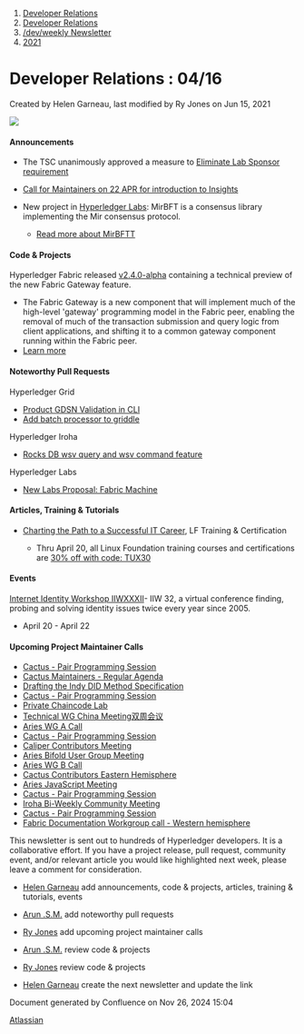 1. [Developer Relations](index.html)
2. [Developer Relations](Developer-Relations_17170434.html)
3. [/dev/weekly Newsletter](17170445.html)
4. [2021](2021_17170692.html)

# Developer Relations : 04/16

Created by Helen Garneau, last modified by Ry Jones on Jun 15, 2021

![](https://ci5.googleusercontent.com/proxy/MJRSjrctXlb1mME2ABG2bmd6USk_RV1YmMN0IwFTnq8glRSRbLJzh0V5qUIcbOChuHya5NG1I-cT70b6ZaNTwaC4J2E-Hor9uTjrWSCVp0WrYWhNGdQijGkZSxz12C7yGsn43fvqFawLiKE7nw4n6PQZUTM-2lhEnVsqkeEMBLe23PvT=s0-d-e1-ft#http://image.email.thelinuxfoundation.org/lib/fe37157075640475711c73/m/2/0f181714-03b7-4174-9914-2c73127fde89.png)

#### Announcements

- The TSC unanimously approved a measure to [Eliminate Lab Sponsor requirement](https://lf-hyperledger.atlassian.net/wiki/display/TSC/Eliminate+Lab+Sponsor+requirement)
- [Call for Maintainers on 22 APR for introduction to Insights](https://lists.hyperledger.org/g/maintainers/viewevent?eventid=1127214&calstart=2021-04-22)
- New project in [Hyperledger Labs](https://github.com/hyperledger-labs): MirBFT is a consensus library implementing the Mir consensus protocol.
  
  - [Read more about MirBFTT](https://github.com/hyperledger-labs/mirbft)

#### Code &amp; Projects

Hyperledger Fabric released [v2.4.0-alpha](https://github.com/hyperledger/fabric/releases/tag/v2.4.0-alpha) containing a technical preview of the new Fabric Gateway feature.

- The Fabric Gateway is a new component that will implement much of the high-level 'gateway' programming model in the Fabric peer, enabling the removal of much of the transaction submission and query logic from client applications, and shifting it to a common gateway component running within the Fabric peer.
- [Learn more](https://github.com/hyperledger/fabric/releases/tag/v2.4.0-alpha)

#### Noteworthy Pull Requests

Hyperledger Grid

- [Product GDSN Validation in CLI](https://github.com/hyperledger/grid/pull/640)
- [Add batch processor to griddle](https://github.com/hyperledger/grid/pull/636)

Hyperledger Iroha

- [Rocks DB wsv query and wsv command feature](https://github.com/hyperledger/iroha/pull/976)

Hyperledger Labs

- [New Labs Proposal: Fabric Machine](https://github.com/hyperledger-labs/hyperledger-labs.github.io/pull/166)

#### Articles, Training &amp; Tutorials

- [Charting the Path to a Successful IT Career](https://training.linuxfoundation.org/announcements/charting-the-path-to-a-successful-it-career/?utm_source=lftraining&utm_medium=twitter&utm_campaign=lfcaroadmap), LF Training &amp; Certification
  
  - Thru April 20, all Linux Foundation training courses and certifications are [30% off with code: TUX30](https://bit.ly/3sYqZOY)

#### Events

[Internet Identity Workshop IIWXXXII](https://www.hyperledger.org/event/internet-identity-workshop-iiwxxxii-32-2021a)- IIW 32, a virtual conference finding, probing and solving identity issues twice every year since 2005. 

- April 20 - April 22

#### Upcoming Project Maintainer Calls

- [Cactus - Pair Programming Session](https://lists.hyperledger.org/g/cactus/viewevent?repeatid=35080&eventid=1103463&calstart=2021-04-19)
- [Cactus Maintainers - Regular Agenda](https://lists.hyperledger.org/g/cactus/viewevent?repeatid=36253&eventid=1109492&calstart=2021-04-19)
- [Drafting the Indy DID Method Specification](https://lists.hyperledger.org/g/indy/viewevent?repeatid=32661&eventid=1103316&calstart=2021-04-20)
- [Cactus - Pair Programming Session](https://lists.hyperledger.org/g/cactus/viewevent?repeatid=35080&eventid=1103464&calstart=2021-04-20)
- [Private Chaincode Lab](https://lists.hyperledger.org/g/fabric/viewevent?repeatid=22096&eventid=1113404&calstart=2021-04-20)
- [Technical WG China Meeting双周会议](https://lists.hyperledger.org/g/twg-china/viewevent?repeatid=25673&eventid=1110170&calstart=2021-04-21)
- [Aries WG A Call](https://lists.hyperledger.org/g/aries/viewevent?repeatid=21923&eventid=1103226&calstart=2021-04-21)
- [Cactus - Pair Programming Session](https://lists.hyperledger.org/g/cactus/viewevent?repeatid=35080&eventid=1103465&calstart=2021-04-21)
- [Caliper Contributors Meeting](https://lists.hyperledger.org/g/caliper/viewevent?repeatid=15870&eventid=1103418&calstart=2021-04-21)
- [Aries Bifold User Group Meeting](https://lists.hyperledger.org/g/aries/viewevent?repeatid=35315&eventid=1103228&calstart=2021-04-21)
- [Aries WG B Call](https://lists.hyperledger.org/g/aries/viewevent?repeatid=21922&eventid=1103231&calstart=2021-04-21)
- [Cactus Contributors Eastern Hemisphere](https://lists.hyperledger.org/g/cactus/viewevent?repeatid=29073&eventid=1103408&calstart=2021-04-22)
- [Aries JavaScript Meeting](https://lists.hyperledger.org/g/aries/viewevent?repeatid=35824&eventid=1103235&calstart=2021-04-22)
- [Cactus - Pair Programming Session](https://lists.hyperledger.org/g/cactus/viewevent?repeatid=35080&eventid=1103466&calstart=2021-04-22)
- [Iroha Bi-Weekly Community Meeting](https://lists.hyperledger.org/g/iroha/viewevent?repeatid=33280&eventid=1110156&calstart=2021-04-23)
- [Cactus - Pair Programming Session](https://lists.hyperledger.org/g/cactus/viewevent?repeatid=35080&eventid=1103467&calstart=2021-04-23)
- [Fabric Documentation Workgroup call - Western hemisphere](https://lists.hyperledger.org/g/fabric/viewevent?repeatid=21946&eventid=1113407&calstart=2021-04-23)

This newsletter is sent out to hundreds of Hyperledger developers. It is a collaborative effort. If you have a project release, pull request, community event, and/or relevant article you would like highlighted next week, please leave a comment for consideration.

- [Helen Garneau](https://lf-hyperledger.atlassian.net/wiki/people/60da2fc7285656006a667081?ref=confluence) add announcements, code &amp; projects, articles, training &amp; tutorials, events
- [Arun .S.M.](https://lf-hyperledger.atlassian.net/wiki/people/621a0e5097d313006ba7386a?ref=confluence) add noteworthy pull requests
  
- [Ry Jones](https://lf-hyperledger.atlassian.net/wiki/people/557058:078cecfc-fb17-4d9a-8759-b5b74efa6850?ref=confluence) add upcoming project maintainer calls
- [Arun .S.M.](https://lf-hyperledger.atlassian.net/wiki/people/621a0e5097d313006ba7386a?ref=confluence) review code &amp; projects
- [Ry Jones](https://lf-hyperledger.atlassian.net/wiki/people/557058:078cecfc-fb17-4d9a-8759-b5b74efa6850?ref=confluence) review code &amp; projects
- [Helen Garneau](https://lf-hyperledger.atlassian.net/wiki/people/60da2fc7285656006a667081?ref=confluence) create the next newsletter and update the link

Document generated by Confluence on Nov 26, 2024 15:04

[Atlassian](http://www.atlassian.com/)
